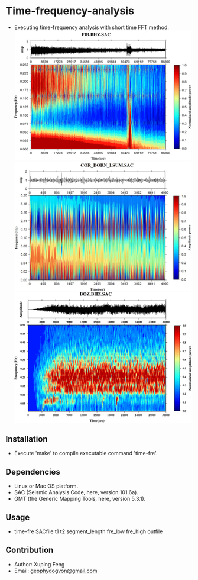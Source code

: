 # Time-frequency-analysis
- Executing time-frequency analysis with short time FFT method.
 ![results1](https://github.com/geophydog/Time-frequency-analysis/blob/master/images/t-f-analysis.png)
 ![results2](https://github.com/geophydog/Time-frequency-analysis/blob/master/images/eaxm2.jpg)
 ![results3](https://github.com/geophydog/Time-frequency-analysis/blob/master/images/BOZ.BHZ.SAC.png)

## Installation
- Execute 'make' to compile executable command 'time-fre'.

## Dependencies
- Linux or Mac OS platform.
- SAC (Seismic Analysis Code, here, version 101.6a).
- GMT (the Generic Mapping Tools, here, version 5.3.1).

## Usage
- time-fre SACfile t1 t2 segment_length fre_low fre_high outfile

## Contribution
- Author: Xuping Feng
- Email: geophydogvon@gmail.com
